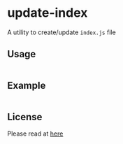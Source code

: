 # update-index
A utility to create/update `index.js` file

## Usage
```js

```

## Example
```js

```

## License
Please read at [here](./LICENSE.md)
